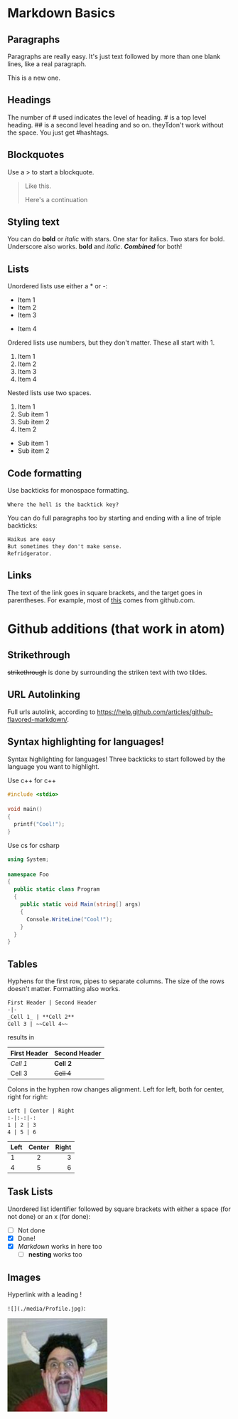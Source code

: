 # Markdown Basics

## Paragraphs
Paragraphs are really easy.  It's just text followed by more than one blank lines, like a real paragraph.

This is a new one.

## Headings
The number of # used indicates the level of heading.  # is a top level heading.  ## is a second level heading and so on.  theyTdon't work without the space.  You just get #hashtags.

## Blockquotes
Use a > to start a blockquote.
> Like this.
>
> Here's a continuation

## Styling text
You can do **bold** or *italic* with stars.  One star for italics.  Two stars for bold.
Underscore also works.  __bold__ and _italic_.  _**Combined**_ for both!

## Lists
Unordered lists use either a * or -:
* Item 1
* Item 2
* Item 3
- Item 4

Ordered lists use numbers, but they don't matter.  These all start with 1.
1. Item 1
1. Item 2
1. Item 3
1. Item 4

Nested lists use two spaces.
1. Item 1
  2.  Sub item 1
  2.  Sub item 2
1. Item 2
  * Sub item 1
  * Sub item 2

## Code formatting
Use backticks for monospace formatting.

`Where the hell is the backtick key?`

You can do full paragraphs too by starting and ending with a line of triple backticks:
```
Haikus are easy
But sometimes they don't make sense.
Refridgerator.
```

## Links
The text of the link goes in square brackets, and the target goes in parentheses.  For example, most of [this](https://help.github.com/articles/markdown-basics/) comes from github.com.

# Github additions (that work in atom)

## Strikethrough
~~strikethrough~~ is done by surrounding the striken text with two tildes.

## URL Autolinking
Full urls autolink, according to https://help.github.com/articles/github-flavored-markdown/.

## Syntax highlighting for languages!
Syntax highlighting for languages!  Three backticks to start followed by the language you want to highlight.

Use c++ for c++
```c++
#include <stdio>

void main()
{
  printf("Cool!");
}
```

Use cs for csharp
```cs
using System;

namespace Foo
{
  public static class Program
  {
    public static void Main(string[] args)
    {
      Console.WriteLine("Cool!");
    }
  }
}
```

## Tables
Hyphens for the first row, pipes to separate columns.  The size of the rows doesn't matter.  Formatting also works.

```
First Header | Second Header
-|-
_Cell 1_ | **Cell 2**
Cell 3 | ~~Cell 4~~
```

results in

First Header | Second Header
-|-
_Cell 1_ | **Cell 2**
Cell 3 | ~~Cell 4~~

Colons in the hyphen row changes alignment.  Left for left, both for center, right for right:

```
Left | Center | Right
:-|:-:|-:
1 | 2 | 3
4 | 5 | 6
```

Left | Center | Right
:-|:-:|-:
1 | 2 | 3
4 | 5 | 6

## Task Lists
Unordered list identifier followed by square brackets with either a space (for not done) or an x (for done):

- [ ] Not done
- [x] Done!
- [x] _Markdown_ works in here too
  - [ ] **nesting** works too

## Images
Hyperlink with a leading !

`![](./media/Profile.jpg)`:

![](./media/Profile.jpg)
